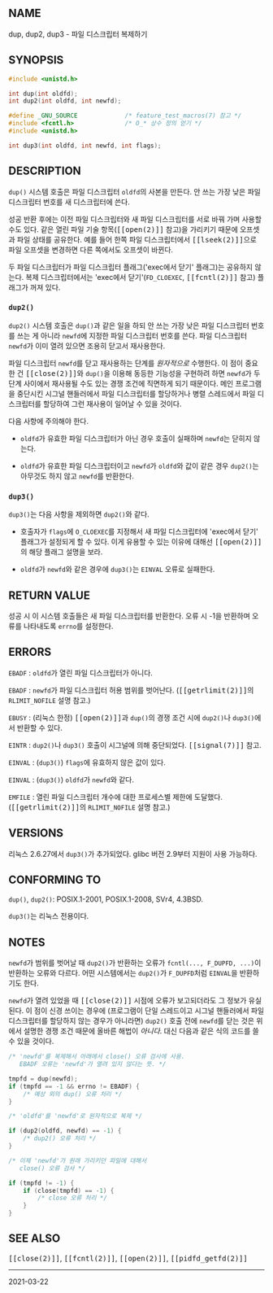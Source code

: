 ## NAME

dup, dup2, dup3 - 파일 디스크립터 복제하기

## SYNOPSIS

```c
#include <unistd.h>

int dup(int oldfd);
int dup2(int oldfd, int newfd);

#define _GNU_SOURCE             /* feature_test_macros(7) 참고 */
#include <fcntl.h>              /* O_* 상수 정의 얻기 */
#include <unistd.h>

int dup3(int oldfd, int newfd, int flags);
```

## DESCRIPTION

`dup()` 시스템 호출은 파일 디스크립터 `oldfd`의 사본을 만든다. 안 쓰는 가장 낮은 파일 디스크립터 번호를 새 디스크립터에 쓴다.

성공 반환 후에는 이전 파일 디스크립터와 새 파일 디스크립터를 서로 바꿔 가며 사용할 수도 있다. 같은 열린 파일 기술 항목(<tt>[[open(2)]]</tt> 참고)을 가리키기 때문에 오프셋과 파일 상태를 공유한다. 예를 들어 한쪽 파일 디스크립터에서 <tt>[[lseek(2)]]</tt>으로 파일 오프셋을 변경하면 다른 쪽에서도 오프셋이 바뀐다.

두 파일 디스크립터가 파일 디스크립터 플래그('exec에서 닫기' 플래그)는 공유하지 않는다. 복제 디스크립터에서는 'exec에서 닫기'(`FD_CLOEXEC`, <tt>[[fcntl(2)]]</tt> 참고) 플래그가 꺼져 있다.

### `dup2()`

`dup2()` 시스템 호출은 `dup()`과 같은 일을 하되 안 쓰는 가장 낮은 파일 디스크립터 번호를 쓰는 게 아니라 `newfd`에 지정한 파일 디스크립터 번호를 쓴다. 파일 디스크립터 `newfd`가 이미 열려 있으면 조용히 닫고서 재사용한다.

파일 디스크립터 `newfd`를 닫고 재사용하는 단계를 *원자적으로* 수행한다. 이 점이 중요한 건 <tt>[[close(2)]]</tt>와 `dup()`을 이용해 동등한 기능성을 구현하려 하면 `newfd`가 두 단계 사이에서 재사용될 수도 있는 경쟁 조건에 직면하게 되기 때문이다. 메인 프로그램을 중단시킨 시그널 핸들러에서 파일 디스크립터를 할당하거나 병렬 스레드에서 파일 디스크립터를 할당하여 그런 재사용이 일어날 수 있을 것이다.

다음 사항에 주의해야 한다.

* `oldfd`가 유효한 파일 디스크립터가 아닌 경우 호출이 실패하며 `newfd`는 닫히지 않는다.

* `oldfd`가 유효한 파일 디스크립터이고 `newfd`가 `oldfd`와 값이 같은 경우 `dup2()`는 아무것도 하지 않고 `newfd`를 반환한다.

### `dup3()`

`dup3()`는 다음 사항을 제외하면 `dup2()`와 같다.

* 호출자가 `flags`에 `O_CLOEXEC`를 지정해서 새 파일 디스크립터에 'exec에서 닫기' 플래그가 설정되게 할 수 있다. 이게 유용할 수 있는 이유에 대해선 <tt>[[open(2)]]</tt>의 해당 플래그 설명을 보라.

* `oldfd`가 `newfd`와 같은 경우에 `dup3()`는 `EINVAL` 오류로 실패한다.

## RETURN VALUE

성공 시 이 시스템 호출들은 새 파일 디스크립터를 반환한다. 오류 시 -1을 반환하며 오류를 나타내도록 `errno`를 설정한다.

## ERRORS

`EBADF`
:   `oldfd`가 열린 파일 디스크립터가 아니다.

`EBADF`
:   `newfd`가 파일 디스크립터 허용 범위를 벗어난다. (<tt>[[getrlimit(2)]]</tt>의 `RLIMIT_NOFILE` 설명 참고.)

`EBUSY`
:   (리눅스 한정) <tt>[[open(2)]]</tt>과 `dup()`의 경쟁 조건 시에 `dup2()`나 `dup3()`에서 반환할 수 있다.

`EINTR`
:   `dup2()`나 `dup3()` 호출이 시그널에 의해 중단되었다. <tt>[[signal(7)]]</tt> 참고.

`EINVAL`
:   (`dup3()`) `flags`에 유효하지 않은 값이 있다.

`EINVAL`
:   (`dup3()`) `oldfd`가 `newfd`와 같다.

`EMFILE`
:   열린 파일 디스크립터 개수에 대한 프로세스별 제한에 도달했다. (<tt>[[getrlimit(2)]]</tt>의 `RLIMIT_NOFILE` 설명 참고.)

## VERSIONS

리눅스 2.6.27에서 `dup3()`가 추가되었다. glibc 버전 2.9부터 지원이 사용 가능하다.

## CONFORMING TO

`dup()`, `dup2()`: POSIX.1-2001, POSIX.1-2008, SVr4, 4.3BSD.

`dup3()`는 리눅스 전용이다.

## NOTES

`newfd`가 범위를 벗어날 때 `dup2()`가 반환하는 오류가 `fcntl(..., F_DUPFD, ...)`이 반환하는 오류와 다르다. 어떤 시스템에서는 `dup2()`가 `F_DUPFD`처럼 `EINVAL`을 반환하기도 한다.

`newfd`가 열려 있었을 때 <tt>[[close(2)]]</tt> 시점에 오류가 보고되더라도 그 정보가 유실된다. 이 점이 신경 쓰이는 경우에 (프로그램이 단일 스레드이고 시그널 핸들러에서 파일 디스크립터를 할당하지 않는 경우가 아니라면) `dup2()` 호출 전에 `newfd`를 닫는 것은 위에서 설명한 경쟁 조건 때문에 올바른 해법이 *아니다*. 대신 다음과 같은 식의 코드를 쓸 수 있을 것이다.

```c
/* 'newfd'를 복제해서 아래에서 close() 오류 검사에 사용.
   EBADF 오류는 'newfd'가 열려 있지 않다는 뜻. */

tmpfd = dup(newfd);
if (tmpfd == -1 && errno != EBADF) {
    /* 예상 외의 dup() 오류 처리 */
}

/* 'oldfd'를 'newfd'로 원자적으로 복제 */

if (dup2(oldfd, newfd) == -1) {
    /* dup2() 오류 처리 */
}

/* 이제 'newfd'가 원래 가리키던 파일에 대해서
   close() 오류 검사 */

if (tmpfd != -1) {
    if (close(tmpfd) == -1) {
        /* close 오류 처리 */
    }
}
```

## SEE ALSO

<tt>[[close(2)]]</tt>, <tt>[[fcntl(2)]]</tt>, <tt>[[open(2)]]</tt>, <tt>[[pidfd_getfd(2)]]</tt>

----

2021-03-22
